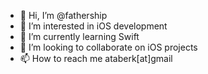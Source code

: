 - 👋 Hi, I’m @fathership
- 👀 I’m interested in iOS development
- 🌱 I’m currently learning Swift
- 💞️ I’m looking to collaborate on iOS projects
- 📫 How to reach me ataberk[at]gmail

<!---
fathership/fathership is a ✨ special ✨ repository because its `README.md` (this file) appears on your GitHub profile.
You can click the Preview link to take a look at your changes.
--->
